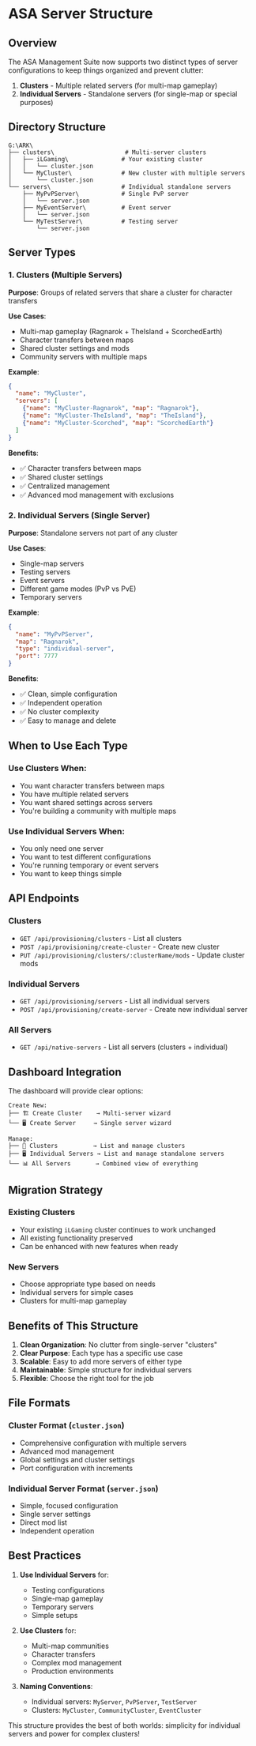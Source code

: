 # ASA Server Structure

## Overview

The ASA Management Suite now supports two distinct types of server configurations to keep things organized and prevent clutter:

1. **Clusters** - Multiple related servers (for multi-map gameplay)
2. **Individual Servers** - Standalone servers (for single-map or special purposes)

## Directory Structure

```
G:\ARK\
├── clusters\                    # Multi-server clusters
│   ├── iLGaming\               # Your existing cluster
│   │   └── cluster.json
│   └── MyCluster\              # New cluster with multiple servers
│       └── cluster.json
└── servers\                    # Individual standalone servers
    ├── MyPvPServer\            # Single PvP server
    │   └── server.json
    ├── MyEventServer\          # Event server
    │   └── server.json
    └── MyTestServer\           # Testing server
        └── server.json
```

## Server Types

### 1. Clusters (Multiple Servers)

**Purpose**: Groups of related servers that share a cluster for character transfers

**Use Cases**:
- Multi-map gameplay (Ragnarok + TheIsland + ScorchedEarth)
- Character transfers between maps
- Shared cluster settings and mods
- Community servers with multiple maps

**Example**:
```json
{
  "name": "MyCluster",
  "servers": [
    {"name": "MyCluster-Ragnarok", "map": "Ragnarok"},
    {"name": "MyCluster-TheIsland", "map": "TheIsland"},
    {"name": "MyCluster-Scorched", "map": "ScorchedEarth"}
  ]
}
```

**Benefits**:
- ✅ Character transfers between maps
- ✅ Shared cluster settings
- ✅ Centralized management
- ✅ Advanced mod management with exclusions

### 2. Individual Servers (Single Server)

**Purpose**: Standalone servers not part of any cluster

**Use Cases**:
- Single-map servers
- Testing servers
- Event servers
- Different game modes (PvP vs PvE)
- Temporary servers

**Example**:
```json
{
  "name": "MyPvPServer",
  "map": "Ragnarok",
  "type": "individual-server",
  "port": 7777
}
```

**Benefits**:
- ✅ Clean, simple configuration
- ✅ Independent operation
- ✅ No cluster complexity
- ✅ Easy to manage and delete

## When to Use Each Type

### Use Clusters When:
- You want character transfers between maps
- You have multiple related servers
- You want shared settings across servers
- You're building a community with multiple maps

### Use Individual Servers When:
- You only need one server
- You want to test different configurations
- You're running temporary or event servers
- You want to keep things simple

## API Endpoints

### Clusters
- `GET /api/provisioning/clusters` - List all clusters
- `POST /api/provisioning/create-cluster` - Create new cluster
- `PUT /api/provisioning/clusters/:clusterName/mods` - Update cluster mods

### Individual Servers
- `GET /api/provisioning/servers` - List all individual servers
- `POST /api/provisioning/create-server` - Create new individual server

### All Servers
- `GET /api/native-servers` - List all servers (clusters + individual)

## Dashboard Integration

The dashboard will provide clear options:

```
Create New:
├── 🏗️ Create Cluster    → Multi-server wizard
└── 🖥️ Create Server     → Single server wizard

Manage:
├── 📁 Clusters          → List and manage clusters
├── 🖥️ Individual Servers → List and manage standalone servers
└── 📊 All Servers       → Combined view of everything
```

## Migration Strategy

### Existing Clusters
- Your existing `iLGaming` cluster continues to work unchanged
- All existing functionality preserved
- Can be enhanced with new features when ready

### New Servers
- Choose appropriate type based on needs
- Individual servers for simple cases
- Clusters for multi-map gameplay

## Benefits of This Structure

1. **Clean Organization**: No clutter from single-server "clusters"
2. **Clear Purpose**: Each type has a specific use case
3. **Scalable**: Easy to add more servers of either type
4. **Maintainable**: Simple structure for individual servers
5. **Flexible**: Choose the right tool for the job

## File Formats

### Cluster Format (`cluster.json`)
- Comprehensive configuration with multiple servers
- Advanced mod management
- Global settings and cluster settings
- Port configuration with increments

### Individual Server Format (`server.json`)
- Simple, focused configuration
- Single server settings
- Direct mod list
- Independent operation

## Best Practices

1. **Use Individual Servers** for:
   - Testing configurations
   - Single-map gameplay
   - Temporary servers
   - Simple setups

2. **Use Clusters** for:
   - Multi-map communities
   - Character transfers
   - Complex mod management
   - Production environments

3. **Naming Conventions**:
   - Individual servers: `MyServer`, `PvPServer`, `TestServer`
   - Clusters: `MyCluster`, `CommunityCluster`, `EventCluster`

This structure provides the best of both worlds: simplicity for individual servers and power for complex clusters! 
